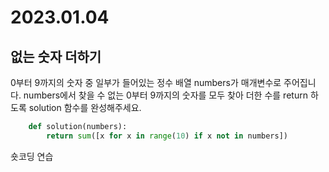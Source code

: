 <h1> 2023.01.04 </h1>
<h2> 없는 숫자 더하기 </h2>
<p>
    0부터 9까지의 숫자 중 일부가 들어있는 정수 배열 numbers가 매개변수로 주어집니다. numbers에서 찾을 수 없는 0부터 9까지의 숫자를 모두 찾아 더한 수를 return 하도록 solution 함수를 완성해주세요.
</p>

```python
    def solution(numbers):
        return sum([x for x in range(10) if x not in numbers])
```
<p>
    숏코딩 연습 
</p>
